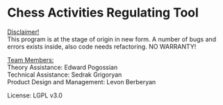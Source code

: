 # Chess Activities Regulating Tool

<ins>Disclaimer!</ins> <BR/> 
This program is at the stage of origin in new form. A number of bugs and errors exists inside, also code needs refactoring. 
NO WARRANTY!

<ins>Team Members:</ins> <BR/>
Theory Assistance: Edward Pogossian <BR/>
Technical Assistance: Sedrak Grigoryan <BR/>
Product Design and Management: Levon Berberyan <BR/>

License: LGPL v3.0
